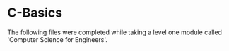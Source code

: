 # C-Basics
The following files were completed while taking a level one module called 'Computer Science for Engineers'.
